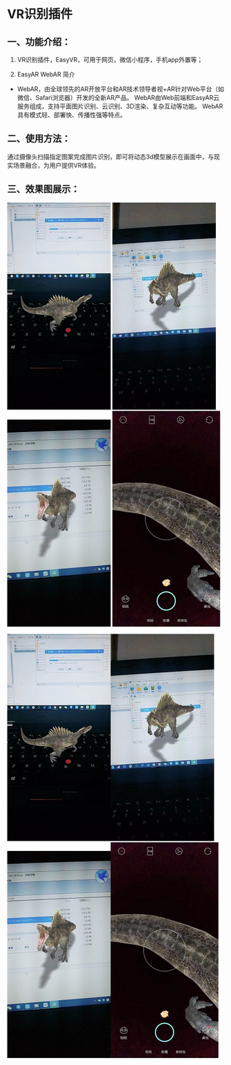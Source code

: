 # VR识别插件

## 一、功能介绍：

1. VR识别插件，EasyVR，可用于网页，微信小程序，手机app外置等；

2. EasyAR WebAR 简介
* WebAR，由全球领先的AR开放平台和AR技术领导者视+AR针对Web平台（如微信、Safari浏览器）开发的全新AR产品。
WebAR由Web前端和EasyAR云服务组成，支持平面图片识别、云识别、3D渲染、复杂互动等功能。 WebAR具有模式轻、部署快、传播性强等特点。

## 二、使用方法：

通过摄像头扫描指定图案完成图片识别，即可将动态3d模型展示在画面中，与现实场景融合，为用户提供VR体验。

## 三、效果图展示：

<img src="https://github.com/alienYalien/VR/blob/master/img/1573613897582.jpeg" width="240px" />
<img src="https://github.com/alienYalien/VR/blob/master/img/1573613902095.jpeg" width="240px" />
<img src="https://github.com/alienYalien/VR/blob/master/img/1573613909925.jpeg" width="240px" />
<img src="https://github.com/alienYalien/VR/blob/master/img/1573613913472.jpeg" width="250px" />

![图1](https://github.com/alienYalien/VR/blob/master/img/1573613897582.jpeg)![图2](https://github.com/alienYalien/VR/blob/master/img/1573613902095.jpeg)  
![图3](https://github.com/alienYalien/VR/blob/master/img/1573613909925.jpeg)![图4](https://github.com/alienYalien/VR/blob/master/img/1573613913472.jpeg)




